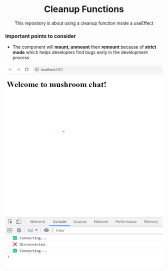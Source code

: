 <div align="center">

  <h1>Cleanup Functions</h1>
  <p>
    This repository is about using a cleanup function inside a useEffect 
  </p>
</div>

### Important points to consider

- The component will <strong>mount, unmount</strong> then <strong>remount</strong> because of <strong>strict mode</strong> which helps developers find bugs early in the development process.

<img src="src/cleanup.png"/>
